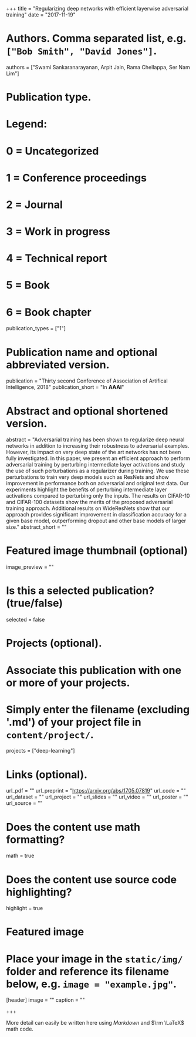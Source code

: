 +++
title = "Regularizing deep networks with efficient layerwise adversarial training"
date = "2017-11-19"

# Authors. Comma separated list, e.g. `["Bob Smith", "David Jones"]`.
authors = ["Swami Sankaranarayanan, Arpit Jain, Rama Chellappa, Ser Nam Lim"]

# Publication type.
# Legend:
# 0 = Uncategorized
# 1 = Conference proceedings
# 2 = Journal
# 3 = Work in progress
# 4 = Technical report
# 5 = Book
# 6 = Book chapter
publication_types = ["1"]

# Publication name and optional abbreviated version.
publication = "Thirty second Conference of Association of Artifical Intelligence, 2018"
publication_short = "In **AAAI**"

# Abstract and optional shortened version.
abstract = "Adversarial training has been shown to regularize deep neural networks in addition to increasing their robustness to adversarial examples. However, its impact on very deep state of the art networks has not been fully investigated. In this paper, we present an efficient approach to perform adversarial training by perturbing intermediate layer activations and study the use of such perturbations as a regularizer during training. We use these perturbations to train very deep models such as ResNets and show improvement in performance both on adversarial and original test data. Our experiments highlight the benefits of perturbing intermediate layer activations compared to perturbing only the inputs. The results on CIFAR-10 and CIFAR-100 datasets show the merits of the proposed adversarial training approach. Additional results on WideResNets show that our approach provides significant improvement in classification accuracy for a given base model, outperforming dropout and other base models of larger size."
abstract_short = ""

# Featured image thumbnail (optional)
image_preview = ""

# Is this a selected publication? (true/false)
selected = false

# Projects (optional).
#   Associate this publication with one or more of your projects.
#   Simply enter the filename (excluding '.md') of your project file in `content/project/`.
projects = ["deep-learning"]

# Links (optional).
url_pdf = ""
url_preprint = "https://arxiv.org/abs/1705.07819"
url_code = ""
url_dataset = ""
url_project = ""
url_slides = ""
url_video = ""
url_poster = ""
url_source = ""

# Does the content use math formatting?
math = true

# Does the content use source code highlighting?
highlight = true

# Featured image
# Place your image in the `static/img/` folder and reference its filename below, e.g. `image = "example.jpg"`.
[header]
image = ""
caption = ""

+++

More detail can easily be written here using *Markdown* and $\rm \LaTeX$ math code.
